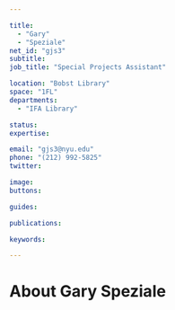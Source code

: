 ```yaml
---

title:
  - "Gary"
  - "Speziale"
net_id: "gjs3"
subtitle: 
job_title: "Special Projects Assistant"

location: "Bobst Library"
space: "1FL"
departments:
  - "IFA Library"

status: 
expertise:

email: "gjs3@nyu.edu"
phone: "(212) 992-5825"
twitter: 

image: 
buttons:

guides:

publications:

keywords:

---
```


# About Gary Speziale


